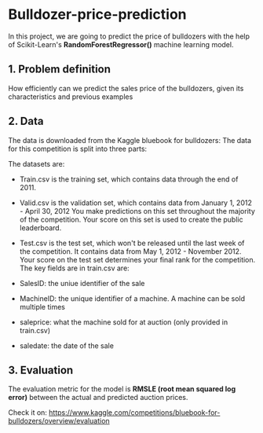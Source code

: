 # Bulldozer-price-prediction

In this project, we are going to predict the price of bulldozers with the help of Scikit-Learn's **RandomForestRegressor()** machine learning model.

## 1. Problem definition
How efficiently can we predict the sales price of the bulldozers, given its characteristics and previous examples

## 2. Data
The data is downloaded from the Kaggle bluebook for bulldozers: The data for this competition is split into three parts:

The datasets are:

* Train.csv is the training set, which contains data through the end of 2011.
* Valid.csv is the validation set, which contains data from January 1, 2012 - April 30, 2012 You make predictions on this set throughout the majority of the competition. Your score on this set is used to create the public leaderboard.
* Test.csv is the test set, which won't be released until the last week of the competition. It contains data from May 1, 2012 - November 2012. Your score on the test set determines your final rank for the competition.
The key fields are in train.csv are:

* SalesID: the uniue identifier of the sale
* MachineID: the unique identifier of a machine. A machine can be sold multiple times
* saleprice: what the machine sold for at auction (only provided in train.csv)
* saledate: the date of the sale 

## 3. Evaluation

The evaluation metric for the model is **RMSLE (root mean squared log error)** between the actual and predicted auction prices.

Check it on: https://www.kaggle.com/competitions/bluebook-for-bulldozers/overview/evaluation
